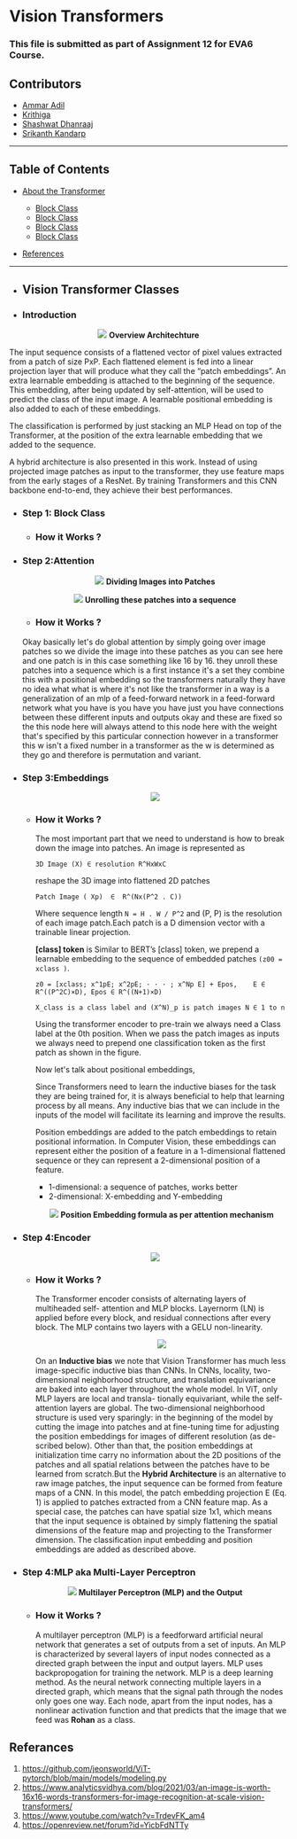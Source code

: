 # Vision Transformers
### This file is submitted as part of Assignment 12 for EVA6 Course.
## Contributors

* [Ammar Adil](https://github.com/adilsammar)
* [Krithiga](https://github.com/BottleSpink)
* [Shashwat Dhanraaj](https://github.com/sdhanraaj12)
* [Srikanth Kandarp](https://github.com/Srikanth-Kandarp)
---
## Table of Contents
  - [About the Transformer](#about-the-model)
    - [Block Class](#block-class)
    - [Block Class](#block-class)
    - [Block Class](#block-class)
    - [Block Class](#block-class)
    
  - [References](#references)

---

* ## <b>Vision Transformer Classes</b>

 * ### <b>Introduction </b>
  
  <p align="center">
    <img src='assets/ViT.png'>
    <b>Overview Architechture</b><br>
  </p>
  
  
The input sequence consists of a flattened vector of pixel values extracted from a patch of size PxP. Each flattened element is fed into a linear projection layer that will produce what they call the “patch embeddings”. An extra learnable embedding is attached to the beginning of the sequence. This embedding, after being updated by self-attention, will be used to predict the class of the input image. A learnable positional embedding is also added to each of these embeddings.

  The classification is performed by just stacking an MLP Head on top of the Transformer, at the position of the extra learnable embedding that we added to the sequence.

  A hybrid architecture is also presented in this work. Instead of using projected image patches as input to the transformer, they use feature maps from the early stages of a ResNet. By training Transformers and this CNN backbone end-to-end, they achieve their best performances.

  * ### <b>Step 1: Block Class</b>

    * ### How it Works ?

  * ### <b>Step 2:Attention</b>

  
      <p align="center">
        <img src='assets/Image_1.png'>
        <b>Dividing Images into Patches</b><br>
      </p>

      <p align="center">
        <img src='assets/Image_2.png'>
        <b>Unrolling these patches into a sequence</b><br>
        <center><b> </b></center>
      </p>
  


    * ### How it Works ?

    Okay basically let's do global attention by simply going over image patches so we divide the image into these patches as you can see here and one patch is in this case something like 16 by 16. they unroll these patches into a sequence which is a first instance it's a set they combine this with a positional embedding so the transformers naturally they have no idea what what is where it's not like the transformer in a way is a generalization of an mlp of a feed-forward network in a feed-forward network what you have is you have you have just you have connections between these different inputs and outputs okay and these are fixed so the this node here will always attend to this node here with the weight that's specified by this particular connection however in a transformer this w isn't a fixed number in a transformer as the w is determined as they go and therefore is permutation and variant.

  * ### <b>Step 3:Embeddings </b>

      <p align="center">
        <img src='assets/Image_3.png'>
      </p>

    * ### How it Works ?

      The most important part that we need to understand is how to break down the image into patches. An image is represented as
      ```
      3D Image (X) ∈ resolution R^HxWxC 
      ```
      reshape the 3D image into flattened 2D patches
      ```
      Patch Image ( Xp)  ∈  R^(Nx(P^2 . C))
      ```
      Where sequence length ``` N = H . W / P^2 ```  and (P, P) is the resolution of each image patch.Each patch is a D dimension vector with a trainable linear projection.

      <b>[class] token</b> is Similar to BERT’s [class] token, we prepend a learnable embedding to the sequence of embedded patches ```(z00 = xclass )```.
      ```
      z0 = [xclass; x^1pE; x^2pE; · · · ; x^Np E] + Epos,    E ∈ R^((P^2C)×D), Epos ∈ R^((N+1)×D)

      X_class is a class label and (X^N)_p is patch images N ∈ 1 to n
      ```

      Using the transformer encoder to pre-train we always need a Class label at the 0th position. When we pass the patch images as inputs we always need to prepend one classification token as the first patch as shown in the figure.

      Now let's talk about positional embeddings,

      Since Transformers need to learn the inductive biases for the task they are being trained for, it is always beneficial to help that learning process by all means. Any inductive bias that we can include in the inputs of the model will facilitate its learning and improve the results.

      Position embeddings are added to the patch embeddings to retain positional information. In Computer Vision, these embeddings can represent either the position of a feature in a 1-dimensional flattened sequence or they can represent a 2-dimensional position of a feature.


      * 1-dimensional:  a sequence of patches, works better
      * 2-dimensional: X-embedding and Y-embedding

      <p align="center">
        <img src='assets/P_formula.png'>
        <b>Position Embedding formula as per attention mechanism</b><br>
      </p>
  * ### <b>Step 4:Encoder</b>

      <p align="center">
        <img src='assets/Image_4.png'>
      </p>

    * ### How it Works ?
      The Transformer encoder consists of alternating layers of multiheaded self- attention and MLP blocks. Layernorm (LN) is applied before every block, and residual connections after every block. The MLP contains two layers with a GELU non-linearity.

      <p align="center">
        <img src='assets/MLP_formula.png'>
      </p>
      
      On an <b>Inductive bias</b> we note that Vision Transformer has much less image-specific inductive bias than CNNs. In CNNs, locality, two-dimensional neighborhood structure, and translation equivariance are baked into each layer throughout the whole model. In ViT, only MLP layers are local and transla- tionally equivariant, while the self-attention layers are global. The two-dimensional neighborhood structure is used very sparingly: in the beginning of the model by cutting the image into patches and at fine-tuning time for adjusting the position embeddings for images of different resolution (as de- scribed below). Other than that, the position embeddings at initialization time carry no information about the 2D positions of the patches and all spatial relations between the patches have to be learned from scratch.But the 
      <b>Hybrid Architecture</b> is an alternative to raw image patches, the input sequence can be formed from feature maps of a CNN. In this model, the patch embedding projection E (Eq. 1) is applied to patches extracted from a CNN feature map. As a special case, the patches can have spatial size 1x1, which means that the input sequence is obtained by simply flattening the spatial dimensions of the feature map and projecting to the Transformer dimension. The classification input embedding and position embeddings are added as described above.


  * ### <b>Step 4:MLP aka Multi-Layer Perceptron </b>


      <p align="center">
        <img src='assets/Image_5.png'>
        <b>Multilayer Perceptron (MLP) and the Output</b><br>
      </p>

    * ### How it Works ?
      A multilayer perceptron (MLP) is a feedforward artificial neural network that generates a set of outputs from a set of inputs. An MLP is characterized by several layers of input nodes connected as a directed graph between the input and output layers. MLP uses backpropogation for training the network. MLP is a deep learning method. As the neural network connecting multiple layers in a directed graph, which means that the signal path through the nodes only goes one way. Each node, apart from the input nodes, has a nonlinear activation function and that predicts that the image that we feed was <b>Rohan</b> as a class.



## Referances 
1. https://github.com/jeonsworld/ViT-pytorch/blob/main/models/modeling.py
2. https://www.analyticsvidhya.com/blog/2021/03/an-image-is-worth-16x16-words-transformers-for-image-recognition-at-scale-vision-transformers/
3. https://www.youtube.com/watch?v=TrdevFK_am4
4. https://openreview.net/forum?id=YicbFdNTTy
   
